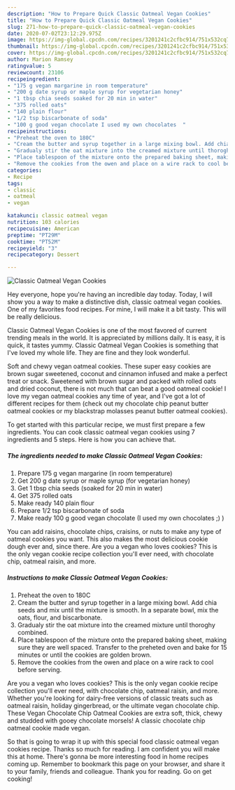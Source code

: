 ```yaml
---
description: "How to Prepare Quick Classic Oatmeal Vegan Cookies"
title: "How to Prepare Quick Classic Oatmeal Vegan Cookies"
slug: 271-how-to-prepare-quick-classic-oatmeal-vegan-cookies
date: 2020-07-02T23:12:29.975Z
image: https://img-global.cpcdn.com/recipes/3201241c2cfbc914/751x532cq70/classic-oatmeal-vegan-cookies-recipe-main-photo.jpg
thumbnail: https://img-global.cpcdn.com/recipes/3201241c2cfbc914/751x532cq70/classic-oatmeal-vegan-cookies-recipe-main-photo.jpg
cover: https://img-global.cpcdn.com/recipes/3201241c2cfbc914/751x532cq70/classic-oatmeal-vegan-cookies-recipe-main-photo.jpg
author: Marion Ramsey
ratingvalue: 5
reviewcount: 23106
recipeingredient:
- "175 g vegan margarine in room temperature"
- "200 g date syrup or maple syrup for vegetarian honey"
- "1 tbsp chia seeds soaked for 20 min in water"
- "375 rolled oats"
- "140 plain flour"
- "1/2 tsp biscarbonate of soda"
- "100 g good vegan chocolate I used my own chocolates  "
recipeinstructions:
- "Preheat the oven to 180C"
- "Cream the butter and syrup together in a large mixing bowl. Add chia seeds and mix until the mixture is smooth. In a separate bowl, mix the oats, flour, and biscarbonate."
- "Gradualy stir the oat mixture into the creamed mixture until thoroghy combined."
- "Place tablespoon of the mixture onto the prepared baking sheet, making sure they are well spaced. Transfer to the preheted oven and bake for 15 minutes or until the cookies are golden brown."
- "Remove the cookies from the owen and place on a wire rack to cool before serving."
categories:
- Recipe
tags:
- classic
- oatmeal
- vegan

katakunci: classic oatmeal vegan 
nutrition: 103 calories
recipecuisine: American
preptime: "PT29M"
cooktime: "PT52M"
recipeyield: "3"
recipecategory: Dessert

---
```



![Classic Oatmeal Vegan Cookies](https://img-global.cpcdn.com/recipes/3201241c2cfbc914/751x532cq70/classic-oatmeal-vegan-cookies-recipe-main-photo.jpg)

Hey everyone, hope you're having an incredible day today. Today, I will show you a way to make a distinctive dish, classic oatmeal vegan cookies. One of my favorites food recipes. For mine, I will make it a bit tasty. This will be really delicious.

Classic Oatmeal Vegan Cookies is one of the most favored of current trending meals in the world. It is appreciated by millions daily. It is easy, it is quick, it tastes yummy. Classic Oatmeal Vegan Cookies is something that I've loved my whole life. They are fine and they look wonderful.

Soft and chewy vegan oatmeal cookies. These super easy cookies are brown sugar sweetened, coconut and cinnamon infused and make a perfect treat or snack. Sweetened with brown sugar and packed with rolled oats and dried coconut, there is not much that can beat a good oatmeal cookie! I love my vegan oatmeal cookies any time of year, and I&#39;ve got a lot of different recipes for them (check out my chocolate chip peanut butter oatmeal cookies or my blackstrap molasses peanut butter oatmeal cookies).


To get started with this particular recipe, we must first prepare a few ingredients. You can cook classic oatmeal vegan cookies using 7 ingredients and 5 steps. Here is how you can achieve that.

<!--inarticleads1-->

##### The ingredients needed to make Classic Oatmeal Vegan Cookies:

1. Prepare 175 g vegan margarine (in room temperature)
1. Get 200 g date syrup or maple syrup (for vegetarian honey)
1. Get 1 tbsp chia seeds (soaked for 20 min in water)
1. Get 375 rolled oats
1. Make ready 140 plain flour
1. Prepare 1/2 tsp biscarbonate of soda
1. Make ready 100 g good vegan chocolate (I used my own chocolates ;) )


You can add raisins, chocolate chips, craisins, or nuts to make any type of oatmeal cookies you want. This also makes the most delicious cookie dough ever and, since there. Are you a vegan who loves cookies? This is the only vegan cookie recipe collection you&#39;ll ever need, with chocolate chip, oatmeal raisin, and more. 

<!--inarticleads2-->

##### Instructions to make Classic Oatmeal Vegan Cookies:

1. Preheat the oven to 180C
1. Cream the butter and syrup together in a large mixing bowl. Add chia seeds and mix until the mixture is smooth. In a separate bowl, mix the oats, flour, and biscarbonate.
1. Gradualy stir the oat mixture into the creamed mixture until thoroghy combined.
1. Place tablespoon of the mixture onto the prepared baking sheet, making sure they are well spaced. Transfer to the preheted oven and bake for 15 minutes or until the cookies are golden brown.
1. Remove the cookies from the owen and place on a wire rack to cool before serving.


Are you a vegan who loves cookies? This is the only vegan cookie recipe collection you&#39;ll ever need, with chocolate chip, oatmeal raisin, and more. Whether you&#39;re looking for dairy-free versions of classic treats such as oatmeal raisin, holiday gingerbread, or the ultimate vegan chocolate chip. These Vegan Chocolate Chip Oatmeal Cookies are extra soft, thick, chewy and studded with gooey chocolate morsels! A classic chocolate chip oatmeal cookie made vegan. 

So that is going to wrap it up with this special food classic oatmeal vegan cookies recipe. Thanks so much for reading. I am confident you will make this at home. There's gonna be more interesting food in home recipes coming up. Remember to bookmark this page on your browser, and share it to your family, friends and colleague. Thank you for reading. Go on get cooking!
